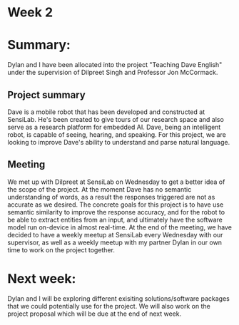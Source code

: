 # Week 2

# Summary:
Dylan and I have been allocated into the project "Teaching Dave English" under the supervision of Dilpreet Singh and Professor Jon McCormack.

## Project summary
Dave is a mobile robot that has been developed and constructed at SensiLab. He's been created to give tours of our research space and also serve as a research platform for embedded AI. Dave, being an intelligent robot, is capable of seeing, hearing, and speaking. For this project, we are looking to improve Dave's ability to understand and parse natural language.

## Meeting
We met up with Dilpreet at SensiLab on Wednesday to get a better idea of the scope of the project. At the moment Dave has no semantic understanding of words, as a result the responses triggered are not as accurate as we desired. The concrete goals for this project is to have use semantic similarity to improve the response accuracy, and for the robot to be able to extract entities from an input, and ultimately have the software model run on-device in almost real-time. At the end of the meeting, we have decided to have a weekly meetup at SensiLab every Wednesday with our supervisor, as well as a weekly meetup with my partner Dylan in our own time to work on the project together.

# Next week:
Dylan and I will be exploring different exisiting solutions/software packages that we could potentially use for the project. We will also work on the project proposal which will be due at the end of next week.
